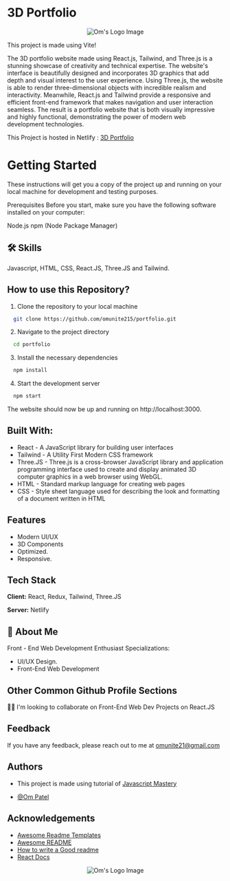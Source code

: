 
# 3D Portfolio

<p align="center">
  <img src="https://user-images.githubusercontent.com/78680563/227708528-0e803ddf-506e-4d8b-98bc-dd7bf0f1b518.png" alt="Om's Logo Image"/>
</p>

This project is made using Vite!

The 3D portfolio website made using React.js, Tailwind, and Three.js is a stunning showcase of creativity and technical expertise. The website's interface is beautifully designed and incorporates 3D graphics that add depth and visual interest to the user experience. Using Three.js, the website is able to render three-dimensional objects with incredible realism and interactivity. Meanwhile, React.js and Tailwind provide a responsive and efficient front-end framework that makes navigation and user interaction seamless. The result is a portfolio website that is both visually impressive and highly functional, demonstrating the power of modern web development technologies.

This Project is hosted in Netlify : [3D Portfolio](https://portfoliobyompatel.netlify.app/)

# Getting Started
These instructions will get you a copy of the project up and running on your local machine for development and testing purposes.

Prerequisites
Before you start, make sure you have the following software installed on your computer:

Node.js
npm (Node Package Manager)


## 🛠 Skills
Javascript, HTML, CSS, React.JS, Three.JS and Tailwind.


## How to use this Repository?

1. Clone the repository to your local machine

```bash
  git clone https://github.com/omunite215/portfolio.git

```
2. Navigate to the project directory

```bash
  cd portfolio
```
3. Install the necessary dependencies
```bash
  npm install
```

4. Start the development server
```bash
  npm start
```

The website should now be up and running on http://localhost:3000.

## Built With:

- React - A JavaScript library for building user interfaces
- Tailwind - A Utility First Modern CSS framework
- Three.JS - Three.js is a cross-browser JavaScript library and application programming interface used to create and display animated 3D computer graphics in a web browser using WebGL.
- HTML - Standard markup language for creating web pages
- CSS - Style sheet language used for describing the look and formatting of a document written in HTML

## Features

- Modern UI/UX
- 3D Components
- Optimized.
- Responsive.


## Tech Stack

**Client:** React, Redux, Tailwind, Three.JS

**Server:** Netlify


## 🚀 About Me
Front - End Web Development Enthusiast
Specializations:
- UI/UX Design.
- Front-End Web Development


## Other Common Github Profile Sections

👯‍♀️ I'm looking to collaborate on Front-End Web Dev Projects on React.JS


## Feedback

If you have any feedback, please reach out to me at omunite21@gmail.com


## Authors
- This project is made using tutorial of [Javascript Mastery](https://www.youtube.com/watch?v=_oO4Qi5aVZs&t=57s)

- [@Om Patel](https://github.com/omunite215)


## Acknowledgements

 - [Awesome Readme Templates](https://awesomeopensource.com/project/elangosundar/awesome-README-templates)
 - [Awesome README](https://github.com/matiassingers/awesome-readme)
 - [How to write a Good readme](https://bulldogjob.com/news/449-how-to-write-a-good-readme-for-your-github-project)
 - [React Docs](https://reactjs.org/)



<p align="center">
  <img src="https://user-images.githubusercontent.com/78680563/214765405-cc734a03-8b4b-4051-be25-77d4b088ea69.png" alt="Om's Logo Image"/>
</p>

